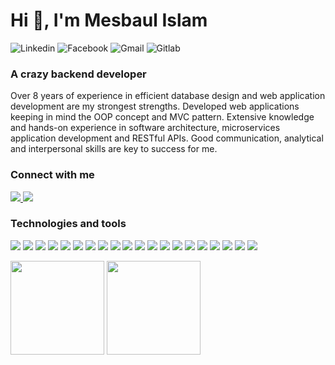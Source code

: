 <h1 align="left">Hi 👋, I'm Mesbaul Islam</h1><p align="left">
<p align="left">
    <img alt="Linkedin" src="https://img.shields.io/badge/-Linkedin-black?style=flat-square&logo=linkedin&logoColor=blue&link=https://www.linkedin.com/in/mesbaul-islam/">
    <img alt="Facebook" src="https://img.shields.io/badge/-Facebook-black?style=flat-square&logo=facebook&logoColor=blue&link=https://www.facebook.com/mesbaulNrony/">
    <img alt="Gmail" src="https://img.shields.io/badge/-mesbaul.cse26@gmail.com-black?style=flat-square&logo=Gmail&logoColor=red&link=mailto:mesbaul.cse26@gmail.com">
    <img alt="Gitlab" src="https://img.shields.io/badge/-Gitlab-black?style=flat-square&logo=Git&link=https://gitlab.com/mesbaul">
</p>

<h3 align="left">A crazy backend developer</h3>

<p>Over 8 years of experience in efficient database design and web application development are my strongest strengths. Developed web applications keeping in mind the OOP concept and MVC pattern. Extensive knowledge and hands-on experience in software architecture, microservices application development and RESTful APIs. Good communication, analytical and interpersonal skills are key to success for me.</p>

<h3 align="left">Connect with me</h3>
<p align="left">
    <a target="_blank" href="https://www.linkedin.com/in/mesbaul-islam/">
        <img src="https://img.shields.io/badge/Linkedin-blue?style=plastic&logo=Linkedin&logoColor=fff">
    </a>
    <a target="_blank" href="https://www.facebook.com/mesbaulNrony/">
        <img src="https://img.shields.io/badge/Facebook-blue?style=plastic&logo=Facebook&logoColor=fff">
    </a>
</p>

<h3 align="left">Technologies and tools</h3>
<p align="left">
    <img src="https://img.shields.io/badge/Laravel-F9322C?style=plastic&logo=Laravel&logoColor=fff">
    <img src="https://img.shields.io/badge/Lumen-F4645F?style=plastic&logo=Lumen&logoColor=white">
    <img src="https://img.shields.io/badge/PHP-7A86B8?style=plastic&logo=PHP&logoColor=white">
    <img src="https://img.shields.io/badge/MongoDB-116149?style=plastic&logo=MongoDB&logoColor=white">
    <img src="https://img.shields.io/badge/RabbitMQ-F76300?style=plastic&logo=RabbitMQ&logoColor=white">
    <img src="https://img.shields.io/badge/Composer-7381F7?style=plastic&logo=Composer&logoColor=white">
    <img src="https://img.shields.io/badge/HTML5-F9322C?style=plastic&logo=HTML5&logoColor=white">
    <img src="https://img.shields.io/badge/CSS3-3661E8?style=plastic&logo=CSS3&logoColor=white">
    <img src="https://img.shields.io/badge/JavaScript-E8D44D?style=plastic&logo=JavaScript&logoColor=white">
    <img src="https://img.shields.io/badge/Bootstrap-6F11EF?style=plastic&logo=Bootstrap&logoColor=white">
    <img src="https://img.shields.io/badge/TailwindCSS-36B7F0?style=plastic&logo=TailwindCSS&logoColor=white">
    <img src="https://img.shields.io/badge/Nginx-009137?style=plastic&logo=Nginx&logoColor=white">
    <img src="https://img.shields.io/badge/Laragon-38ACF7?style=plastic&logo=Laragon&logoColor=white">
    <img src="https://img.shields.io/badge/MySQL-DD8A00?style=plastic&logo=MySQL&logoColor=white">
    <img src="https://img.shields.io/badge/PostgreSQL-2F5E8D?style=plastic&logo=PostgreSQL&logoColor=white">
    <img src="https://img.shields.io/badge/GraphQL-DF35A9?style=plastic&logo=GraphQL&logoColor=white">
    <img src="https://img.shields.io/badge/Oracle-C14432?style=plastic&logo=Oracle&logoColor=white">
    <img src="https://img.shields.io/badge/Git-E84D31?style=plastic&logo=Git&logoColor=white">
    <img src="https://img.shields.io/badge/Docker-22B4E7?style=plastic&logo=Docker&logoColor=white">
    <img src="https://img.shields.io/badge/Redis-9E2220?style=plastic&logo=Redis&logoColor=white">
</p>

<img height="150px" src="https://github-readme-stats.vercel.app/api?username=mesbaulislamrony&show_icons=true&hide_title=true&hide_border=true&theme=white" />
<img height="150px" src="https://github-readme-stats.vercel.app/api/top-langs/?username=mesbaulislamrony&show_icons=true&layout=compact&langs_count=6&hide_title=true&hide_border=true&theme=white" />